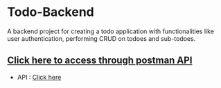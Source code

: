 # Todo-Backend
A backend project for creating a todo application with functionalities like user authentication, performing CRUD on todoes and sub-todoes.

## [Click here to access through postman API](https://digital-dynamics.postman.co/workspace/Digital-Dynamics-Workspace~9725b7f7-3b6c-4ffa-b150-a56029bcf226/collection/40283914-d97ad40e-dec7-4e9c-96ad-f1f4302fed12?action=share&creator=40283914&active-environment=40283914-ef9be6e6-4941-47d7-8e99-4b6f021f2e4c)

- API : [Click here](https://digital-dynamics.postman.co/workspace/Digital-Dynamics-Workspace~9725b7f7-3b6c-4ffa-b150-a56029bcf226/collection/40283914-9727c2e5-6d1d-4ee3-a8b9-185947748978?action=share&creator=40283914)
